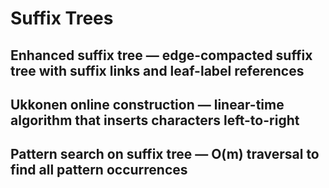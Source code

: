 # Suffix Trees

## **Enhanced suffix tree** — edge-compacted suffix tree with suffix links and leaf-label references
## Ukkonen online construction — linear-time algorithm that inserts characters left-to-right
## Pattern search on suffix tree — O(m) traversal to find all pattern occurrences
